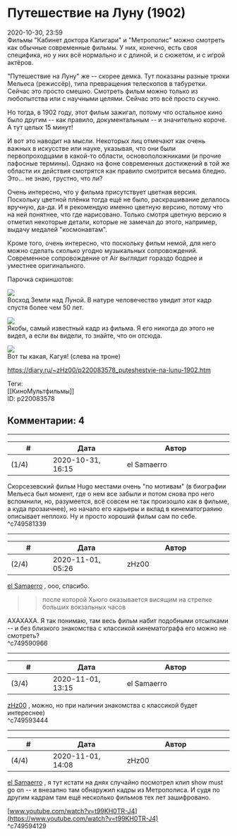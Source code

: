 Путешествие на Луну (1902)
==========================

  
2020-10-30, 23:59  
 Фильмы "Кабинет доктора Калигари" и "Метрополис" можно смотреть как обычные современные фильмы. У них, конечно, есть своя специфика, но у них всё нормально и с длиной, и с сюжетом, и с игрой актёров.   
   
 "Путешествие на Луну" же -- скорее демка. Тут показаны разные трюки Мельеса (режиссёр), типа превращения телескопов в табуретки. Сейчас это просто смешно. Смотреть фильм можно только из любопытства или с научными целями. Сейчас это всё просто скучно.   
   
 Но тогда, в 1902 году, этот фильм зажигал, потому что остальное кино было другим -- как правило, документальным -- и значительно короче. А тут целых 15 минут!   
   
 И вот это наводит на мысли. Некоторых лиц отмечают как очень важных в искусстве или науке, указывая, что они были первопроходцами в какой-то области, основоположниками (и прочие пафосные термины). Однако на фоне современных достижений в той же области их действия смотрятся как правило смотрится весьма бледно. Это... не знаю, грустно, что ли?   
   
 Очень интересно, что у фильма присутствует цветная версия. Поскольку цветной плёнки тогда ещё не было, раскрашивание делалось вручную, да-да. И я рекомендую именно цветную версию, потому что на ней понятнее, что где нарисовано. Только смотря цветную версию я отметил некоторые детали, которые не замечал до этого, например, выдачу медалей "космонавтам".   
   
 Кроме того, очень интересно, что поскольку фильм немой, для него можно сделать сколько угодно музыкальных сопровождений. Современное сопровождение от Air выглядит гораздо бодрее и уместнее оригинального.   
   
 Парочка скриншотов:   
   
    
  [![](https://i.imgur.com/DKwVf0fl.png)](https://i.imgur.com/DKwVf0f.png)    
 Восход Земли над Луной. В натуре человечество увидит этот кадр спустя более чем 50 лет.   
   
  [![](https://i.imgur.com/cNK9SjVl.png)](https://i.imgur.com/cNK9SjV.png)    
 Якобы, самый известный кадр из фильма. Я его никогда до этого не видел, а если вы видели, то знайте, что он отсюда.   
   
  [![](https://i.imgur.com/Lb8Didql.png)](https://i.imgur.com/Lb8Didq.png)    
 Вот ты какая, Кагуя! (слева на троне)   
   
    
  
<https://diary.ru/~zHz00/p220083578_puteshestvie-na-lunu-1902.htm>  
  
Теги:  
[[КиноМультфильмы]]  
ID: p220083578  


Комментарии: 4
--------------

  


---



|         #         |              Дата              |                     Автор                     |           ID           |
| --- | --- | --- | --- |
| (1/4) | 2020-10-31, 16:15 | el Samaerro | c749581339 |

  
 Скорсезевский фильм Hugo местами очень "по мотивам" (в биографии Мельеса был момент, где о нем все забыли и потом снова про него вспомнили, но, разумеется, всё совсем не так произошло как в фильме, а куда прозаичнее), но начало его карьеры и вклад в кинематограяию описывает неплохо. Ну и просто хороший фильм сам по себе.   
 ^c749581339

---



|         #         |              Дата              |                     Автор                     |           ID           |
| --- | --- | --- | --- |
| (2/4) | 2020-11-01, 05:26 | zHz00 | c749590966 |

  
  [el Samaerro](http://samaerro.diary.ru "-___-")  , ооо, спасибо.   
   
 >>после которой Хьюго оказывается висящим на стрелке больших вокзальных часов   
   
 АХАХАХА. Я так понимаю, там весь фильм набит подобными отсылками -- и без близкого знакомства с классикой кинематографа его можно не смотреть?   
 ^c749590966

---



|         #         |              Дата              |                     Автор                     |           ID           |
| --- | --- | --- | --- |
| (3/4) | 2020-11-01, 13:15 | el Samaerro | c749593444 |

  
  [zHz00](https://zHz00.diary.ru "Untitled")  , можно, но при наличии знакомства с классикой будет интереснее)   
 ^c749593444

---



|         #         |              Дата              |                     Автор                     |           ID           |
| --- | --- | --- | --- |
| (4/4) | 2020-11-01, 14:08 | zHz00 | c749594129 |

  
  [el Samaerro](http://samaerro.diary.ru "-___-")  , я тут кстати на днях случайно посмотрел клип show must go on -- и внезапно там обнаружил кадры из Метрополиса. И судя по другим кадрам там ещё несколько фильмов тех лет зашифровано.   
   
  [www.youtube.com/watch?v=t99KH0TR-J4](https://www.youtube.com/watch?v=t99KH0TR-J4)    
 ^c749594129